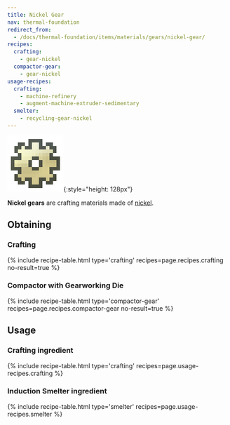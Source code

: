 ```yaml
---
title: Nickel Gear
nav: thermal-foundation
redirect_from:
  - /docs/thermal-foundation/items/materials/gears/nickel-gear/
recipes:
  crafting:
    - gear-nickel
  compactor-gear:
    - gear-nickel
usage-recipes:
  crafting:
    - machine-refinery
    - augment-machine-extruder-sedimentary
  smelter:
    - recycling-gear-nickel
---
```


![Nickel gear](/assets/images/thermal-foundation/gear-nickel.png){:style="height: 128px"}


**Nickel gears** are crafting materials made of [nickel](/docs/nickel-ingot/).


Obtaining
---------

### Crafting
{% include recipe-table.html type='crafting' recipes=page.recipes.crafting no-result=true %}

### Compactor with Gearworking Die
{% include recipe-table.html type='compactor-gear' recipes=page.recipes.compactor-gear no-result=true %}


Usage
-----

### Crafting ingredient
{% include recipe-table.html type='crafting' recipes=page.usage-recipes.crafting %}

### Induction Smelter ingredient
{% include recipe-table.html type='smelter' recipes=page.usage-recipes.smelter %}
